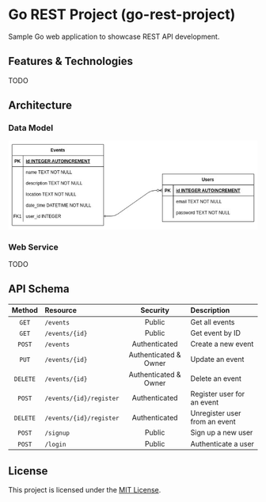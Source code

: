 # Go REST Project (go-rest-project)

Sample Go web application to showcase REST API development.

## Features & Technologies

TODO

## Architecture

### Data Model

![data-model](doc/architecture/data-model/data-model.jpg)

### Web Service

TODO

## API Schema

| Method   | Resource                   | Security              | Description                       |
|:--------:|:---------------------------|:---------------------:|:----------------------------------|
| `GET`    | `/events`                  | Public                | Get all events                    |
| `GET`    | `/events/{id}`             | Public                | Get event by ID                   |
| `POST`   | `/events`                  | Authenticated         | Create a new event                |
| `PUT`    | `/events/{id}`             | Authenticated & Owner | Update an event                   |
| `DELETE` | `/events/{id}`             | Authenticated & Owner | Delete an event                   |
| `POST`   | `/events/{id}/register`    | Authenticated         | Register user for an event        |
| `DELETE` | `/events/{id}/register`    | Authenticated         | Unregister user from an event     |
| `POST`   | `/signup`                  | Public                | Sign up a new user                |
| `POST`   | `/login`                   | Public                | Authenticate a user               |

## License

This project is licensed under the [MIT License](LICENSE).
